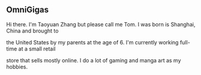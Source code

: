 

## OmniGigas

Hi there. I'm Taoyuan Zhang but please call me Tom. I was born is Shanghai, China and brought to

the United States by my parents at the age of 6. I'm currently working full-time at a small retail

store that sells mostly online. I do a lot of gaming and manga art as my hobbies.
